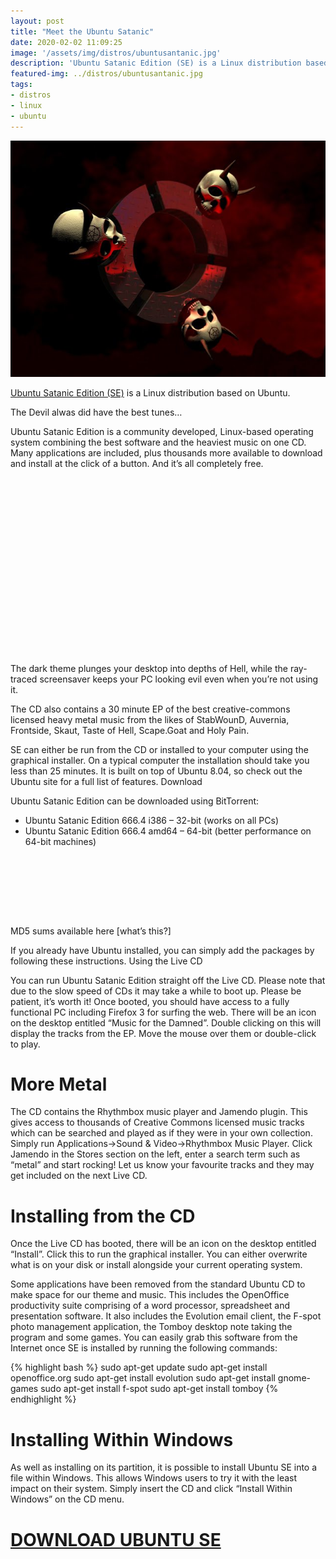 ```yaml
---
layout: post
title: "Meet the Ubuntu Satanic"
date: 2020-02-02 11:09:25
image: '/assets/img/distros/ubuntusantanic.jpg'
description: 'Ubuntu Satanic Edition (SE) is a Linux distribution based on Ubuntu.'
featured-img: ../distros/ubuntusantanic.jpg
tags:
- distros
- linux
- ubuntu
---
```


![Meet the Ubuntu Satanic](/assets/img/distros/ubuntusantanic.jpg)

[Ubuntu Satanic Edition (SE)](http://ubuntusatanic.org/) is a Linux distribution based on Ubuntu.

The Devil alwas did have the best tunes…

Ubuntu Satanic Edition is a community developed, Linux-based operating system combining the best software and the heaviest music on one CD. Many applications are included, plus thousands more available to download and install at the click of a button. And it’s all completely free.

<!-- QUADRADO -->
<script async src="//pagead2.googlesyndication.com/pagead/js/adsbygoogle.js"></script>
<ins class="adsbygoogle"
style="display:inline-block;width:336px;height:280px"
data-ad-client="ca-pub-2838251107855362"
data-ad-slot="5351066970"></ins>
<script>
(adsbygoogle = window.adsbygoogle || []).push({});
</script>

The dark theme plunges your desktop into depths of Hell, while the ray-traced screensaver keeps your PC looking evil even when you’re not using it.

The CD also contains a 30 minute EP of the best creative-commons licensed heavy metal music from the likes of StabWounD, Auvernia, Frontside, Skaut, Taste of Hell, Scape.Goat and Holy Pain.

SE can either be run from the CD or installed to your computer using the graphical installer. On a typical computer the installation should take you less than 25 minutes. It is built on top of Ubuntu 8.04, so check out the Ubuntu site for a full list of features.
Download

Ubuntu Satanic Edition can be downloaded using BitTorrent:

+ Ubuntu Satanic Edition 666.4 i386 – 32-bit (works on all PCs)
+ Ubuntu Satanic Edition 666.4 amd64 – 64-bit (better performance on 64-bit machines)

<!-- LISTA MIN -->
<script async src="//pagead2.googlesyndication.com/pagead/js/adsbygoogle.js"></script>
<ins class="adsbygoogle"
style="display:inline-block;width:730px;height:95px"
data-ad-client="ca-pub-2838251107855362"
data-ad-slot="5351066970"></ins>
<script>
(adsbygoogle = window.adsbygoogle || []).push({});
</script>

MD5 sums available here [what’s this?]

If you already have Ubuntu installed, you can simply add the packages by following these instructions.
Using the Live CD

You can run Ubuntu Satanic Edition straight off the Live CD. Please note that due to the slow speed of CDs it may take a while to boot up. Please be patient, it’s worth it! Once booted, you should have access to a fully functional PC including Firefox 3 for surfing the web. There will be an icon on the desktop entitled “Music for the Damned”. Double clicking on this will display the tracks from the EP. Move the mouse over them or double-click to play.

<!-- RETANGULO LARGO 2 -->
<script async src="//pagead2.googlesyndication.com/pagead/js/adsbygoogle.js"></script>
<ins class="adsbygoogle"
style="display:block; text-align:center;"
data-ad-layout="in-article"
data-ad-format="fluid"
data-ad-client="ca-pub-2838251107855362"
data-ad-slot="8549252987"></ins>
<script>
(adsbygoogle = window.adsbygoogle || []).push({});
</script>

# More Metal

The CD contains the Rhythmbox music player and Jamendo plugin. This gives access to thousands of Creative Commons licensed music tracks which can be searched and played as if they were in your own collection. Simply run Applications->Sound & Video->Rhythmbox Music Player. Click Jamendo in the Stores section on the left, enter a search term such as “metal” and start rocking! Let us know your favourite tracks and they may get included on the next Live CD.

<!-- RETANGULO LARGO -->
<script async src="https://pagead2.googlesyndication.com/pagead/js/adsbygoogle.js"></script>
<!-- Informat -->
<ins class="adsbygoogle"
style="display:block"
data-ad-client="ca-pub-2838251107855362"
data-ad-slot="2327980059"
data-ad-format="auto"
data-full-width-responsive="true"></ins>
<script>
(adsbygoogle = window.adsbygoogle || []).push({});
</script>

# Installing from the CD

Once the Live CD has booted, there will be an icon on the desktop entitled “Install”. Click this to run the graphical installer. You can either overwrite what is on your disk or install alongside your current operating system.

Some applications have been removed from the standard Ubuntu CD to make space for our theme and music. This includes the OpenOffice productivity suite comprising of a word processor, spreadsheet and presentation software. It also includes the Evolution email client, the F-spot photo management application, the Tomboy desktop note taking the program and some games. You can easily grab this software from the Internet once SE is installed by running the following commands:

{% highlight bash %}
sudo apt-get update
sudo apt-get install openoffice.org
sudo apt-get install evolution
sudo apt-get install gnome-games
sudo apt-get install f-spot
sudo apt-get install tomboy
{% endhighlight %}

# Installing Within Windows

As well as installing on its partition, it is possible to install Ubuntu SE into a file within Windows. This allows Windows users to try it with the least impact on their system. Simply insert the CD and click “Install Within Windows” on the CD menu.

# [DOWNLOAD UBUNTU SE](https://ubuntusatanic.org/)
